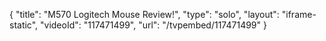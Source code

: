 {
    "title": "M570 Logitech Mouse Review!",
    "type": "solo",
    "layout": "iframe-static",
    "videoId": "117471499",
    "url": "\/tvpembed\/117471499"
}